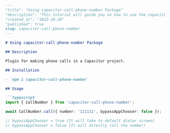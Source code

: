 ```markdown
---
"title": "Using capacitor-call-phone-number Package"
"description": "This tutorial will guide you on how to use the capacitor-call-phone-number package to make phone calls in your Capacitor project."
"created_at": "2023-10-26"
"published": true
slug: capacitor-call-phone-number
---

# Using capacitor-call-phone-number Package

## Description

Plugin for making phone calls in a Capacitor project.

## Installation

- `npm i capacitor-call-phone-number`

## Usage

```typescript
import { CallNumber } from 'capacitor-call-phone-number';

await CallNumber.call({ number: '111111', bypassAppChooser: false });

// bypassAppChooser = true (It will take to default dialer screen)
// bypassAppChooser = false (It will directly call the number)
```
```
